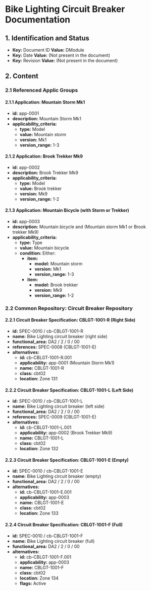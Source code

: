 # Bike Lighting Circuit Breaker Documentation

## 1. Identification and Status

*   **Key:** Document ID
    **Value:** DModule
*   **Key:** Date
    **Value:** (Not present in the document)
*   **Key:** Revision
    **Value:** (Not present in the document)

## 2. Content

### 2.1 Referenced Applic Groups

#### 2.1.1 Application: Mountain Storm Mk1

*   **id:** app-0001
*   **description:** Mountain Storm Mk1
*   **applicability_criteria:**
    *   **type:** Model
    *   **value:** Mountain storm
    *   **version:** Mk1
    *   **version_range:** 1-3

#### 2.1.2 Application: Brook Trekker Mk9

*   **id:** app-0002
*   **description:** Brook Trekker Mk9
*   **applicability_criteria:**
    *   **type:** Model
    *   **value:** Brook trekker
    *   **version:** Mk9
    *   **version_range:** 1-2

#### 2.1.3 Application: Mountain Bicycle (with Storm or Trekker)

*   **id:** app-0003
*   **description:** Mountain bicycle and (Mountain storm Mk1 or Brook trekker Mk9)
*   **applicability_criteria:**
    *   **type:** Type
    *   **value:** Mountain bicycle
    *   **condition:** Either:
        *   **item:**
            *   **model:** Mountain storm
            *   **version:** Mk1
            *   **version_range:** 1-3
        *   **item:**
            *   **model:** Brook trekker
            *   **version:** Mk9
            *   **version_range:** 1-2

### 2.2 Common Repository: Circuit Breaker Repository

#### 2.2.1 Circuit Breaker Specification: CBLGT-1001-R (Right Side)

*   **id:** SPEC-0010 / cb-CBLGT-1001-R
*   **name:** Bike Lighting circuit breaker (right side)
*   **functional_area:** DA2 / 2 / 0 / 00
*   **references:** SPEC-0008 (CBLGT-1001-E)
*   **alternatives:**
    *   **id:** cb-CBLGT-1001-R.001
    *   **applicability:** app-0001 (Mountain Storm Mk1)
    *   **name:** CBLGT-1001-R
    *   **class:** cbt02
    *   **location:** Zone 131

#### 2.2.2 Circuit Breaker Specification: CBLGT-1001-L (Left Side)

*   **id:** SPEC-0010 / cb-CBLGT-1001-L
*   **name:** Bike Lighting circuit breaker (left side)
*   **functional_area:** DA2 / 2 / 0 / 00
*   **references:** SPEC-0009 (CBLGT-1001-E)
*   **alternatives:**
    *   **id:** cb-CBLGT-1001-L.001
    *   **applicability:** app-0002 (Brook Trekker Mk9)
    *   **name:** CBLGT-1001-L
    *   **class:** cbt02
    *   **location:** Zone 132

#### 2.2.3 Circuit Breaker Specification: CBLGT-1001-E (Empty)

*   **id:** SPEC-0010 / cb-CBLGT-1001-E
*   **name:** Bike Lighting circuit breaker (empty)
*   **functional_area:** DA2 / 2 / 0 / 00
*   **alternatives:**
    *   **id:** cb-CBLGT-1001-E.001
    *   **applicability:** app-0003
    *   **name:** CBLGT-1001-E
    *   **class:** cbt02
    *   **location:** Zone 133

#### 2.2.4 Circuit Breaker Specification: CBLGT-1001-F (Full)

*   **id:** SPEC-0010 / cb-CBLGT-1001-F
*   **name:** Bike Lighting circuit breaker (full)
*   **functional_area:** DA2 / 2 / 0 / 00
*   **alternatives:**
    *   **id:** cb-CBLGT-1001-F.001
    *   **applicability:** app-0003
    *   **name:** CBLGT-1001-F
    *   **class:** cbt02
    *   **location:** Zone 134
    *   **flags:** Active